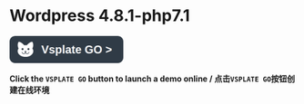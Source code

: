 # Wordpress 4.8.1-php7.1

<a href="https://www.vsplate.com/?docker-compose=https://github.com/vsplate/dcenvs/wordpress/4.8.1-php7.1"><img alt="VSPLATE GO" src="https://raw.githubusercontent.com/vsplate/images/master/vsgo_btn.png" width="200px"></a>

**Click the `VSPLATE GO` button to launch a demo online / 点击`VSPLATE GO`按钮创建在线环境**